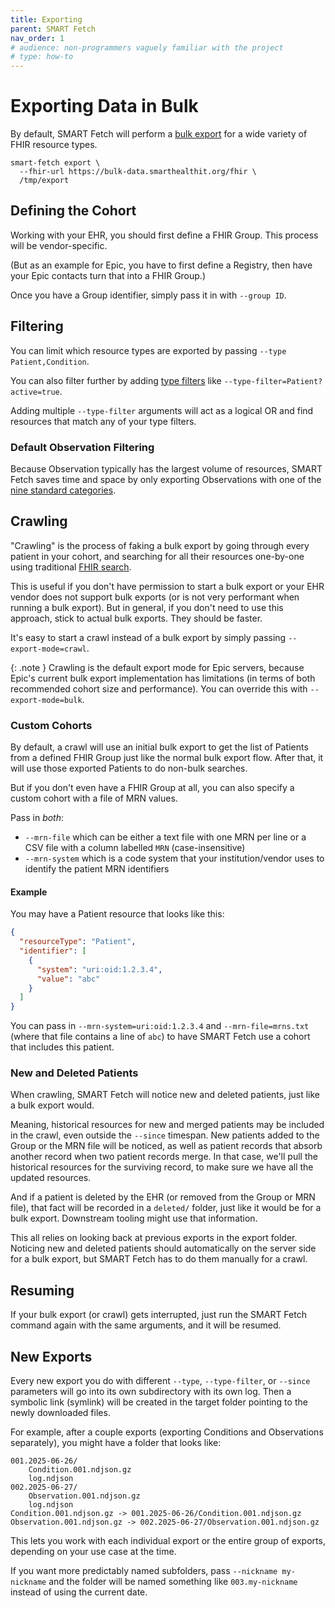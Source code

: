 ```yaml
---
title: Exporting
parent: SMART Fetch
nav_order: 1
# audience: non-programmers vaguely familiar with the project
# type: how-to
---
```


# Exporting Data in Bulk

By default, SMART Fetch will perform a [bulk export](https://hl7.org/fhir/uv/bulkdata/export.html)
for a wide variety of FHIR resource types.

```shell
smart-fetch export \
  --fhir-url https://bulk-data.smarthealthit.org/fhir \
  /tmp/export
```

## Defining the Cohort

Working with your EHR, you should first define a FHIR Group.
This process will be vendor-specific.

(But as an example for Epic, you have to first define a Registry,
then have your Epic contacts turn that into a FHIR Group.)

Once you have a Group identifier, simply pass it in with `--group ID`.

## Filtering

You can limit which resource types are exported by passing `--type Patient,Condition`.

You can also filter further by adding
[type filters](https://hl7.org/fhir/uv/bulkdata/export.html#_typefilter-experimental-query-parameter)
like `--type-filter=Patient?active=true`.

Adding multiple `--type-filter` arguments will act as a logical OR and find resources that match
any of your type filters.

### Default Observation Filtering

Because Observation typically has the largest volume of resources,
SMART Fetch saves time and space by only exporting Observations with one of the
[nine standard categories](https://www.hl7.org/fhir/R4/valueset-observation-category.html).

## Crawling

"Crawling" is the process of faking a bulk export by going through every patient in your cohort,
and searching for all their resources one-by-one using traditional
[FHIR search](https://www.hl7.org/fhir/R4/search.html).

This is useful if you don't have permission to start a bulk export or your EHR vendor does not
support bulk exports (or is not very performant when running a bulk export).
But in general, if you don't need to use this approach, stick to actual bulk exports.
They should be faster.

It's easy to start a crawl instead of a bulk export by simply passing `--export-mode=crawl`.

{: .note }
Crawling is the default export mode for Epic servers,
because Epic's current bulk export implementation has limitations
(in terms of both recommended cohort size and performance).
You can override this with `--export-mode=bulk`.

### Custom Cohorts

By default, a crawl will use an initial bulk export to get the list of Patients
from a defined FHIR Group just like the normal bulk export flow.
After that, it will use those exported Patients to do non-bulk searches.

But if you don't even have a FHIR Group at all,
you can also specify a custom cohort with a file of MRN values. 

Pass in _both_:
- `--mrn-file` which can be either a text file with one MRN per line
  or a CSV file with a column labelled `MRN` (case-insensitive)
- `--mrn-system` which is a code system that your institution/vendor uses to identify
  the patient MRN identifiers

#### Example
You may have a Patient resource that looks like this:
```json
{
  "resourceType": "Patient",
  "identifier": [
    {
      "system": "uri:oid:1.2.3.4",
      "value": "abc"
    }
  ]
}
```

You can pass in `--mrn-system=uri:oid:1.2.3.4`
and `--mrn-file=mrns.txt` (where that file contains a line of `abc`)
to have SMART Fetch use a cohort that includes this patient.

### New and Deleted Patients

When crawling, SMART Fetch will notice new and deleted patients, just like a bulk export would.

Meaning, historical resources for new and merged patients may be included in the crawl,
even outside the `--since` timespan.
New patients added to the Group or the MRN file will be noticed,
as well as patient records that absorb another record when two patient records merge.
In that case, we'll pull the historical resources for the surviving record,
to make sure we have all the updated resources.

And if a patient is deleted by the EHR (or removed from the Group or MRN file),
that fact will be recorded in a `deleted/` folder, just like it would be for a bulk export.
Downstream tooling might use that information.

This all relies on looking back at previous exports in the export folder.
Noticing new and deleted patients should automatically on the server side for a bulk export,
but SMART Fetch has to do them manually for a crawl.

## Resuming

If your bulk export (or crawl) gets interrupted, just run the SMART Fetch command again with the
same arguments, and it will be resumed.

## New Exports

Every new export you do with different `--type`, `--type-filter`, or `--since` parameters will
go into its own subdirectory with its own log.
Then a symbolic link (symlink) will be created in the target folder pointing to the newly
downloaded files.

For example, after a couple exports (exporting Conditions and Observations separately),
you might have a folder that looks like:
```
001.2025-06-26/
    Condition.001.ndjson.gz
    log.ndjson
002.2025-06-27/
    Observation.001.ndjson.gz
    log.ndjson
Condition.001.ndjson.gz -> 001.2025-06-26/Condition.001.ndjson.gz
Observation.001.ndjson.gz -> 002.2025-06-27/Observation.001.ndjson.gz
```

This lets you work with each individual export or the entire group of exports,
depending on your use case at the time.

If you want more predictably named subfolders, pass `--nickname my-nickname` and the folder will
be named something like `003.my-nickname` instead of using the current date.

